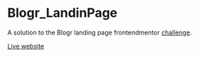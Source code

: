 # Blogr_LandinPage
A solution to the Blogr landing page frontendmentor [challenge](https://www.frontendmentor.io/challenges/blogr-landing-page-EX2RLAApP).

[Live website](https://tamasgyetvan.github.io/Blogr_LandinPage/)

